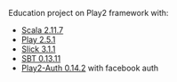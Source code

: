 Education project on Play2 framework with:
- [Scala 2.11.7](http://www.scala-lang.org)
- [Play 2.5.1](https://www.playframework.com)
- [Slick 3.1.1](http://slick.typesafe.com)
- [SBT 0.13.11](http://www.scala-sbt.org)
- [Play2-Auth 0.14.2](https://github.com/t2v/play2-auth) with facebook auth
